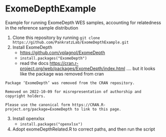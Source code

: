 # ExomeDepthExample

Example for running ExomeDepth WES samples, accounting for relatedness in the reference sample distribution

1. Clone this repository by running `git clone https://github.com/PankratzLab/ExomeDepthExample.git`
1. Install ExomeDepth
	- https://github.com/vplagnol/ExomeDepth
	- `install.packages("ExomeDepth")`
	- read the docs https://cran.r-project.org/web/packages/ExomeDepth/index.html .... but it looks like the package was removed from cran
```
Package ‘ExomeDepth’ was removed from the CRAN repository.

Removed on 2022-10-09 for misrepresentation of authorship and copyright holders.

Please use the canonical form https://CRAN.R-project.org/package=ExomeDepth to link to this page.

```

3. Install openxlsx
	- `install.packages("openxlsx")`
4. Adopt exomeDepthRelated.R to correct paths, and then run the script
